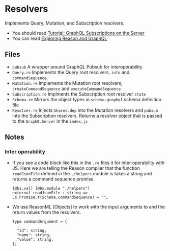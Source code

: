 # Resolvers

Implements Query, Mutation, and Subscription resolvers.

- You should read [Tutorial: GraphQL Subscriptions on the Server](https://blog.apollographql.com/tutorial-graphql-subscriptions-server-side-e51c32dc2951)
- You can read [Exploring Reason and GraphQL](https://blog.apollographql.com/exploring-reason-and-graphql-ff877df60d2a)

## Files

- `pubsub` A wrapper around GraphQL Pubsub for interoperability
- `Query.re` Implements the Query root resolvers, `info` and `commandSequence`.
- `Mutation.re` Implements the Mutation root resolvers, `createCommandSequence` and `executeCommandSequence`
- `Subscription.re` Implments the Subscription root resolver `state`
- `Schema.re` Mirrors the object types in `schema.graphql` schema definition file
- `Resolver.re` Injects `Shared.dep` into the Mutation resolvers and `pubsub` into the Subscription resolvers. Returns a resolver object that is passed to the `GraphQLServer` in the `index.js`

## Notes

### Inter operability

- If you see a code block like this in the `.re` files it for inter operability with JS.
  Here we are telling the Reason compiler that the function `readJsonFile` defined in the `./helpers` module is takes a string and returns a command sequence promise.

  ```reason
  [@bs.val] [@bs.module "./helpers"]
  external readJsonFile : string => Js.Promise.t(Schema.commandSequence) = "";
  ```

- We use ReasonML [Objects] to work with the input arguments to and the return values from the resolvers.

  ```reason
  type commandArgument = {
    .
    "id": string,
    "name": string,
    "value": string,
  };
  ```
